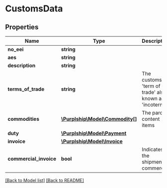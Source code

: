 # CustomsData

## Properties
Name | Type | Description | Notes
------------ | ------------- | ------------- | -------------
**no_eei** | **string** |  | [optional] 
**aes** | **string** |  | [optional] 
**description** | **string** |  | [optional] 
**terms_of_trade** | **string** | The customs &#39;term of trade&#39; also known as &#39;incoterm&#39; | [optional] 
**commodities** | [**\Purplship\Model\Commodity[]**](Commodity.md) | The parcel content items | [optional] 
**duty** | [**\Purplship\Model\Payment**](Payment.md) |  | [optional] 
**invoice** | [**\Purplship\Model\Invoice**](Invoice.md) |  | [optional] 
**commercial_invoice** | **bool** | Indicates if the shipment is commercial | [optional] 

[[Back to Model list]](../README.md#documentation-for-models) [[Back to README]](../README.md)


